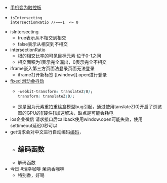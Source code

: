 - [手机变为触控板](https://wifimouse.necta.us/)
- ```
  isIntersecting
  intersectionRatio //===1  <= 0
  ```
- isIntersecting
	- true表示从不相交到相交
	- false表示从相交到不相交
- intersectionRatio
	- 根的相交比率的可见目标元素 位于0-1之间
	- 相交面积为1表示完全漏出，0表示完全不相交
- iframe嵌入第三方页面法登录页面无法登录
	- iframe打开新标签 [[window]].open进行登录
- [fixed 滑动会抖动 ](https://juejin.cn/post/6844903606232039438)
	- ```css
	  -webkit-transform: translateZ(0);
	  transform: translateZ(0);
	  ```
	- 是是因为元素重拍重绘盒模型bug引起，通过使用tanslateZ(0)开启了浏览器的GPU的[[硬件]]加速解决，缺点是可能会耗电
- ios企业微信 请求接口后callback使用window.open可能失效，使用settimeout延迟0秒可以
- get请求会对中文进行自动编码[编码](https://juejin.cn/post/7068175883051204638)，
	- 编码函数
		-
	- 解码函数
- 今日 #瑞幸咖啡 茉莉香咖啡
	- 特别香，好喝